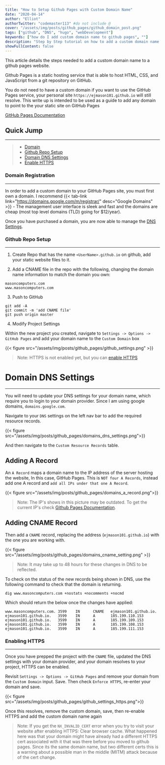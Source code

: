 ```yaml
---
title: "How to Setup Github Pages with Custom Domain Name"
date: "2020-04-14"
author: "Elliot"
authorTwitter: "codemaster113" #do not include @
cover: "/assets/img/posts/github_pages/github_domain_post.png"
tags: ["github", "DNS", "hugo", "webDevelopment"]
keywords: ["how do I add custom domain name to github pages", ""]
description: "Step by Step tutorial on how to add a custom domain name to a GitHub Pages site"
showFullContent: false
---
```


This article details the steps needed to add a custom domain name to a github pages website.

Github Pages is a static hosting service that is able to host HTML, CSS, and JavaScript from a git repository on GitHub. 

You do not need to have a custom domain if you want to use the GitHub Pages service, your personal site `https://ejmason101.github.io` will still resolve. This write up is intended to be used as a guide to add any domain to point to the your static site on GitHub Pages

[GitHub Pages Documentation](https://pages.github.com/)

## Quick Jump
---
> - [Domain](#domain-registration)
> - [Github Repo Setup](#github-repo-setup)
> - [Domain DNS Settings](#domain-dns-settings)
> - [Enable HTTPS](#enable-HTTPS)


### Domain Registration
---

In order to add a custom domain to your GitHub Pages site, you must first own a domain. I recommend {{< tab-link link="https://domains.google.com/m/registrar/" desc="Google Domains" >}} - The management user interface is sleek and fast and the domains are cheap (most top level domains (TLD) going for $12/year).

Once you have purchased a domain, you are now able to manage the [DNS Settings](#dns-settings).


### Github Repo Setup
---


1. Create Repo that has the name `<UserName>.github.io` on github, add your static website files to it.

2. Add a CNAME file in the repo with the following, changing the domain name information to match the domain you own:

```shell
masoncomputers.com
www.masoncomputers.com
```

3. Push to GitHub

```shell
git add -A 
git commit -m 'add CNAME file'
git push origin master
```

4. Modify Project Settings

Within the new project you created, navigate to `Settings -> Options -> GitHub Pages` and add your domain name to the `Custom Domain` box


{{< figure src="/assets/img/posts/github_pages/github_settings.png" >}}


> Note: HTTPS is not enabled yet, but you can [enable HTTPS](#enabling-https)










# Domain DNS Settings

---

You will need to update your DNS settings for your domain name, which require you to login to your domain provider. Since I am using google domains, `domains.google.com`.

Navigate to your `DNS` settings on the left nav bar to add the required resource records. 

{{< figure src="/assets/img/posts/github_pages/domains_dns_settings.png">}}


And then navigate to the `Custom Resource Records` table. 


## Adding A Record

An `A Record` maps a domain name to the IP address of the server hosting the website, In this case, GitHub Pages. This is `NOT four A Records`, instead add one A record and `add all IPs under that one A Record`.

{{< figure src="/assets/img/posts/github_pages/domains_a_record.png">}}

> Note: The IP's shows in this picture may be outdated. To get the current IP's check [Github Pages Documentation](https://help.github.com/en/github/working-with-github-pages/managing-a-custom-domain-for-your-github-pages-site/?target=_blank).


## Adding CNAME Record

Then add a `CNAME` record, replacing the address (`ejmason101.github.io`) with the one you are working with.

{{< figure src="/assets/img/posts/github_pages/domains_cname_setting.png" >}}

> Note: It may take up to 48 hours for these changes in DNS to be reflected.

To check on the status of the new records being shown in DNS, use the following command to check that the domain is returning. 

```shell
dig www.masoncomputers.com +nostats +nocomments +nocmd
```
Which should return the below once the changes have applied:

```shell
www.masoncomputers.com. 3599    IN      CNAME   ejmason101.github.io.
ejmason101.github.io.   3599    IN      A       185.199.110.153
ejmason101.github.io.   3599    IN      A       185.199.109.153
ejmason101.github.io.   3599    IN      A       185.199.108.153
ejmason101.github.io.   3599    IN      A       185.199.111.153
```


### Enabling HTTPS

---

Once you have prepped the project with the `CNAME` file, updated the DNS settings with your domain provider, and your domain resolves to your project, HTTPS can be enabled.

Revisit `Settings -> Options -> GitHub Pages` and remove your domain from the `Custom Domain` input. Save. Then check `Enforce HTTPS`, re-enter your domain and save. 

{{< figure src="/assets/img/posts/github_pages/github_settings_https.png">}}

Once this resolves, remove the custom domain, save, then re-enable HTTPS and add the custom domain name again

> Note: If you get the `NX_INVALID_CERT` error when you try to visit your website after enabling HTTPS: 
Clear browser cache. What happened here was that your domain might have already had a different HTTPS cert associated with it that was there before you moved to github pages. Since its the same domain name, but two different certs this is a warning about a possible man in the middle (MITM) attack because of the cert change. 